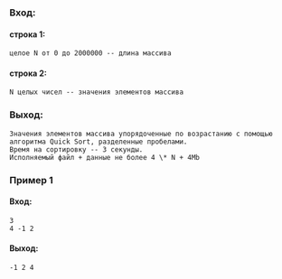 ### Вход:

#### строка 1:

    целое N от 0 до 2000000 -- длина массива

#### строка 2:

    N целых чисел -- значения элементов массива

### Выход:

    Значения элементов массива упорядоченные по возрастанию с помощью алгоритма Quick Sort, разделенные пробелами.
    Время на сортировку -- 3 секунды.
    Исполняемый файл + данные не более 4 \* N + 4Mb

### Пример 1

#### Вход:

```
3
4 -1 2
```

#### Выход:

```
-1 2 4
```
